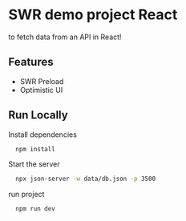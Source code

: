 
# SWR demo project React

to fetch data from an API in React!


## Features

- SWR Preload
- Optimistic UI


## Run Locally

Install dependencies

```bash
  npm install
```

Start the server

```bash
  npx json-server -w data/db.json -p 3500
```

run project

```bash
  npm run dev
```

